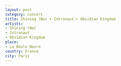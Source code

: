 ```yaml
---
layout: post
category: concert
title: Shining (No) + Intronaut + Obsidian Kingdom
artists: 
- Shining (No)
- Intronaut
- Obsidian Kingdom
place: 
- La Boule Noire
country: France
city: Paris
---
```


